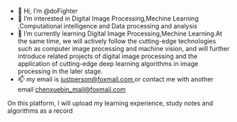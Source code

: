 - 👋 Hi, I’m @doFighter
- 👀 I’m interested in Digital Image Processing,Mechine Learning ,Computational intelligence and Data processing and analysis
- 🌱 I’m currently learning Digital Image Processing,Mechine Learning.At the same time, we will actively follow the cutting-edge technologies such as computer image processing and machine vision, and will further introduce related projects of digital image processing and the application of cutting-edge deep learning algorithms in image processing in the later stage.
- 📫 my email is justperson@foxmail.com,or contact me with another email chenxuebin_mail@foxmail.com

On this platform, I will upload my learning experience, study notes and algorithms as a record
